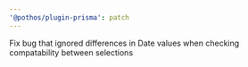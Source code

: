 ```yaml
---
'@pothos/plugin-prisma': patch
---
```


Fix bug that ignored differences in Date values when checking compatability between selections
